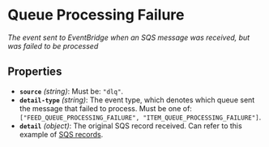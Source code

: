 # Queue Processing Failure

*The event sent to EventBridge when an SQS message was received, but was failed to be processed*

## Properties

- **`source`** *(string)*: Must be: `"dlq"`.
- **`detail-type`** *(string)*: The event type, which denotes which queue sent the message that failed to process. Must be one of: `["FEED_QUEUE_PROCESSING_FAILURE", "ITEM_QUEUE_PROCESSING_FAILURE"]`.
- **`detail`** *(object)*: The original SQS record received. Can refer to this example of [SQS records](https://docs.aws.amazon.com/lambda/latest/dg/with-sqs.html#example-standard-queue-message-event).
